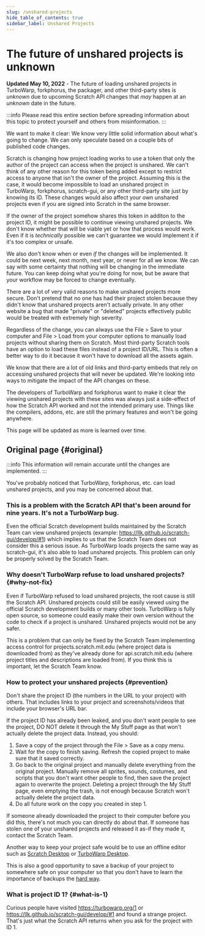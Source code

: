 ```yaml
---
slug: /unshared-projects
hide_table_of_contents: true
sidebar_label: Unshared Projects
---
```


# The future of unshared projects is unknown

<!-- 
  I won't link these in the public website because there will be way too much spam if we do that, but here are relevant links:
  https://github.com/LLK/scratch-gui/pull/8269
  https://github.com/LLK/scratch-www/pull/6773
-->

**Updated May 10, 2022** - The future of loading unshared projects in TurboWarp, forkphorus, the packager, and other third-party sites is *unknown* due to upcoming Scratch API changes that *may* happen at an *unknown* date in the future.

:::info
Please read this entire section before spreading information about this topic to protect yourself and others from misinformation.
:::

We want to make it clear: We know very little solid information about what's going to change. We can only speculate based on a couple bits of published code changes.

Scratch is changing how project loading works to use a token that only the author of the project can access when the project is unshared. We can't think of any other reason for this token being added except to restrict access to anyone that isn't the owner of the project. Assuming this is the case, it would become impossible to load an unshared project in TurboWarp, forkphorus, scratch-gui, or any other third-party site just by knowing its ID. These changes would also affect your own unshared projects even if you are signed into Scratch in the same browser.

If the owner of the project somehow shares this token in additon to the project ID, it might be possible to continue viewing unshared projects. We don't know whether that will be viable yet or how that process would work. Even if it is *technically* possible we can't guarantee we would implement it if it's too complex or unsafe.

We also don't know when or even *if* the changes will be implemented. It could be next week, next month, next year, or never for all we know. We can say with some certainty that nothing will be changing in the immediate future. You can keep doing what you're doing for now, but be aware that your workflow may be forced to change eventually.

There are a lot of very valid reasons to make unshared projects more secure. Don't pretend that no one has had their project stolen because they didn't know that unshared projects aren't actually private. In any other website a bug that made "private" or "deleted" projects effectively public would be treated with extremely high severity.

Regardless of the change, you can always use the File > Save to your computer and File > Load from your computer options to manually load projects without sharing them on Scratch. Most third-party Scratch tools have an option to load these files instead of a project ID/URL. This is often a better way to do it because it won't have to download all the assets again.

We know that there are a lot of old links and third-party embeds that rely on accessing unshared projects that will never be updated. We're looking into ways to mitigate the impact of the API changes on these.

The developers of TurboWarp and forkphorus want to make it clear the viewing unshared projects with these sites was always just a side-effect of how the Scratch API worked and not the intended primary use. Things like the compilers, addons, etc. are still the primary features and won't be going anywhere.

<!-- Depending on how the change is implemented, it's possible that third-party sites may temporarily be unable to load *any* projects for a short duration until some code is updated to accommodate the changes. -->

This page will be updated as more is learned over time.

## Original page {#original}

:::info
This information will remain accurate until the changes are implemented.
:::

You've probably noticed that TurboWarp, forkphorus, etc. can load unshared projects, and you may be concerned about that.

<!-- Reference for "nine years" is https://github.com/scratchblocks/scratchblocks/issues/1 -->
<h3>This is a problem with the Scratch API that's been around for nine years. It's not a TurboWarp bug.</h3>

Even the official Scratch development builds maintained by the Scratch Team can view unshared projects (example: https://llk.github.io/scratch-gui/develop/#1) which implies to us that the Scratch Team does not consider this a serious issue. As TurboWarp loads projects the same way as scratch-gui, it's also able to load unshared projects. This problem can only be properly solved by the Scratch Team.

### Why doesn't TurboWarp refuse to load unshared projects? {#why-not-fix}

Even if TurboWarp refused to load unshared projects, the root cause is still the Scratch API. Unshared projects could still be easily viewed using the official Scratch development builds or many other tools. TurboWarp is fully open source, so someone could easily make their own version without the code to check if a project is unshared. Unshared projects would not be any safer.

This is a problem that can only be fixed by the Scratch Team implementing access control for projects.scratch.mit.edu (where project data is downloaded from) as they've already done for api.scratch.mit.edu (where project titles and descriptions are loaded from). If you think this is important, let the Scratch Team know.

### How to protect your unshared projects {#prevention}

Don't share the project ID (the numbers in the URL to your project) with others. That includes links to your project and screenshots/videos that include your browser's URL bar.

If the project ID has already been leaked, and you don't want people to see the project, DO NOT delete it through the My Stuff page as that won't actually delete the project data. Instead, you should:

1. Save a copy of the project through the File > Save as a copy menu.
2. Wait for the copy to finish saving. Refresh the copied project to make sure that it saved correctly.
3. Go back to the original project and manually delete everything from the original project. Manually remove all sprites, sounds, costumes, and scripts that you don't want other people to find, then save the project again to overwrite the project. Deleting a project through the My Stuff page, even emptying the trash, is not enough because Scratch won't actually delete the project data.
4. Do all future work on the copy you created in step 1.

If someone already downloaded the project to their computer before you did this, there's not much you can directly do about that. If someone has stolen one of your unshared projects and released it as-if they made it, contact the Scratch Team.

Another way to keep your project safe would be to use an offline editor such as [Scratch Desktop](https://scratch.mit.edu/download) or [TurboWarp Desktop](https://desktop.turbowarp.org/).

This is also a good opportunity to save a backup of your project to somewhere safe on your computer so that you don't have to learn the importance of backups the [hard way](https://ocular.jeffalo.net/search?q=project%20disappeared&sort=relevance).

### What is project ID 1? {#what-is-1}

Curious people have visited https://turbowarp.org/1 or https://llk.github.io/scratch-gui/develop/#1 and found a strange project. That's just what the Scratch API returns when you ask for the project with ID 1.
